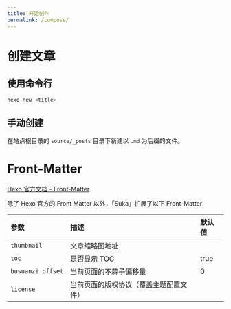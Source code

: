 ```yaml
---
title: 开始创作
permalink: /compose/
---
```


# 创建文章

## 使用命令行

```bash
hexo new <title>
```

## 手动创建

在站点根目录的 `source/_posts` 目录下新建以 `.md` 为后缀的文件。

# Front-Matter

[Hexo 官方文档 - Front-Matter](https://hexo.io/zh-cn/docs/front-matter.html)

除了 Hexo 官方的 Front Matter 以外，「Suka」扩展了以下 Front-Matter

| 参数          | 描述                | 默认值       |
|:--            |:--                 |:--           |
| `thumbnail`   | 文章缩略图地址       |              |
| `toc`         | 是否显示 TOC        | true         |
| `busuanzi_offset` | 当前页面的不蒜子偏移量 | 0      |
| `license`     | 当前页面的版权协议（覆盖主题配置文件） | |
